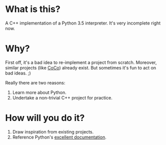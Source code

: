 # What is this?

A C++ implementation of a Python 3.5 interpreter. It's very incomplete right now.

# Why?

First off, it's a bad idea to re-implement a project from scratch.  Moreover,
similar projects (like [CoCo](https://github.com/kentdlee/CoCo)) already exist.
But sometimes it's fun to act on bad ideas. ;)

Really there are two reasons:

1. Learn more about Python.
2. Undertake a non-trivial C++ project for practice.

# How will you do it?

1. Draw inspiration from existing projects.
2. Reference Python's [excellent documentation](https://docs.python.org/3/reference/index.html).